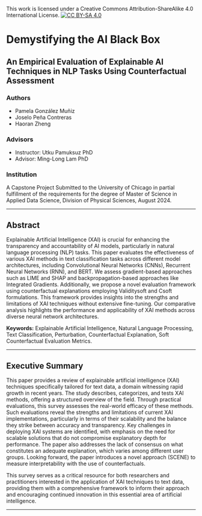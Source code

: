This work is licensed under a Creative Commons Attribution-ShareAlike 4.0 International License. 
[![CC BY-SA 4.0](https://licensebuttons.net/l/by-sa/4.0/88x31.png)](http://creativecommons.org/licenses/by-sa/4.0/)


# Demystifying the AI Black Box

## An Empirical Evaluation of Explainable AI Techniques in NLP Tasks Using Counterfactual Assessment

### Authors
- Pamela González Muñiz
- Joselo Peña Contreras
- Haoran Zheng

### Advisors
- Instructor: Utku Pamuksuz PhD
- Advisor: Ming-Long Lam PhD

### Institution
A Capstone Project Submitted to the University of Chicago in partial fulfillment of the requirements for the degree of Master of Science in Applied Data Science, Division of Physical Sciences, August 2024.

---

## Abstract
Explainable Artificial Intelligence (XAI) is crucial for enhancing the transparency and accountability of AI models, particularly in natural language processing (NLP) tasks. This paper evaluates the effectiveness of various XAI methods in text classification tasks across different model architectures, including Convolutional Neural Networks (CNNs), Recurrent Neural Networks (RNN), and BERT. We assess gradient-based approaches such as LIME and SHAP and backpropagation-based approaches like Integrated Gradients. Additionally, we propose a novel evaluation framework using counterfactual explanations employing Validitysoft and Csoft formulations. This framework provides insights into the strengths and limitations of XAI techniques without extensive fine-tuning. Our comparative analysis highlights the performance and applicability of XAI methods across diverse neural network architectures.

**Keywords:** Explainable Artificial Intelligence, Natural Language Processing, Text Classification, Perturbation, Counterfactual Explanation, Soft Counterfactual Evaluation Metrics.

---

## Executive Summary
This paper provides a review of explainable artificial intelligence (XAI) techniques specifically tailored for text data, a domain witnessing rapid growth in recent years. The study describes, categorizes, and tests XAI methods, offering a structured overview of the field. Through practical evaluations, this survey assesses the real-world efficacy of these methods. Such evaluations reveal the strengths and limitations of current XAI implementations, particularly in terms of their scalability and the balance they strike between accuracy and transparency. Key challenges in deploying XAI systems are identified, with emphasis on the need for scalable solutions that do not compromise explanatory depth for performance. The paper also addresses the lack of consensus on what constitutes an adequate explanation, which varies among different user groups. Looking forward, the paper introduces a novel approach (SCENE) to measure interpretability with the use of counterfactuals.

This survey serves as a critical resource for both researchers and practitioners interested in the application of XAI techniques to text data, providing them with a comprehensive framework to inform their approach and encouraging continued innovation in this essential area of artificial intelligence.

---




